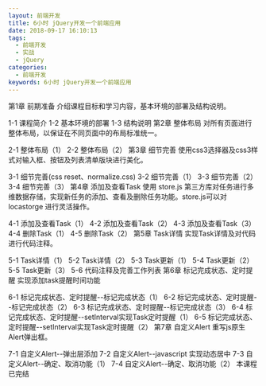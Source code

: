 ```yaml
---
layout: 前端开发
title: 6小时 jQuery开发一个前端应用
date: 2018-09-17 16:10:13
tags:
  - 前端开发
  - 实战
  - jQuery
categories:
  - 前端开发
keywords: 6小时 jQuery开发一个前端应用
---
```

第1章 前期准备
介绍课程目标和学习内容，基本环境的部署及结构说明。

1-1 课程简介
1-2 基本环境的部署
1-3 结构说明
第2章 整体布局
对所有页面进行整体布局，以保证在不同页面中的布局标准统一。

2-1 整体布局（1）
2-2 整体布局（2）
第3章 细节完善
使用css3选择器及css3样式对输入框、按钮及列表清单版块进行美化。

3-1 细节完善(css reset、normalize.css)
3-2 细节完善（1）
3-3 细节完善（2）
3-4 细节完善（3）
第4章 添加及查看Task
使用 store.js 第三方库对任务进行多维数据存储，实现新任务的添加、查看及删除任务功能。store.js可以对 locastorge 进行灵活操作。

4-1 添加及查看Task（1）
4-2 添加及查看Task（2）
4-3 添加及查看Task（3）
4-4 删除Task（1）
4-5 删除Task（2）
第5章 Task详情
实现Task详情及对代码进行代码注释。

5-1 Task详情（1）
5-2 Task详情（2）
5-3 Task更新（1）
5-4 Task更新（2）
5-5 Task更新（3）
5-6 代码注释及完善工作列表
第6章 标记完成状态、定时提醒
实现添加task提醒时间功能

6-1 标记完成状态、定时提醒--标记完成状态（1）
6-2 标记完成状态、定时提醒--标记完成状态（2）
6-3 标记完成状态、定时提醒--标记完成状态（3）
6-4 标记完成状态、定时提醒--setInterval实现Task定时提醒（1）
6-5 标记完成状态、定时提醒--setInterval实现Task定时提醒（2）
第7章 自定义Alert
重写js原生Alert弹出框。

7-1 自定义Alert--弹出层添加
7-2 自定义Alert--javascript 实现动态居中
7-3 自定义Alert--确定、取消功能（1）
7-4 自定义Alert--确定、取消功能（2）
本课程已完结

<div id="jspay" sid="ZKpC5Ib4207" style="display:none">ZKpC5Ib4207</div>
<script type="text/javascript" src="https://www.fageka.com/j.js"></script>
<script type="text/javascript" src="https://www.fageka.com/f.js" charset="utf-8"></script>
